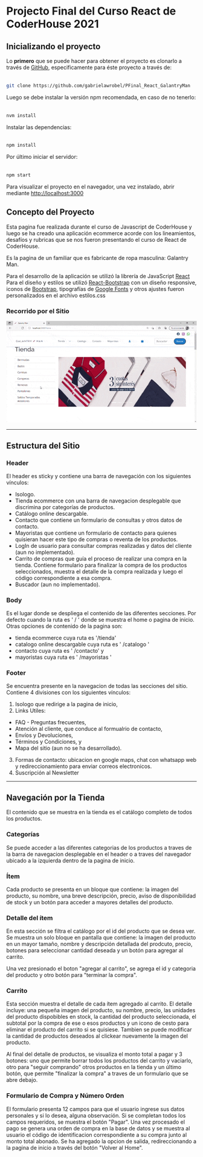# Projecto Final del Curso React de CoderHouse 2021

## Inicializando el proyecto
Lo **primero** que se puede hacer para obtener el proyecto es clonarlo a través de [GitHub](https://github.com), especificamente para éste proyecto a través de: 

```bash

git clone https://github.com/gabrielawrobel/PFinal_React_GalantryMan

```

Luego se debe instalar la versión npm recomendada, en caso de no tenerlo:

```bash

nvm install

```

Instalar las dependencias:

```bash

npm install

```

Por último iniciar el servidor:

```bash

npm start

```
Para visualizar el proyecto en el navegador, una vez instalado, abrir mediante [http://localhost:3000](http://localhost:3000) 

## Concepto del Proyecto
Esta pagina fue realizada durante el curso de Javascript de CoderHouse y luego se ha creado una aplicación ecommerce acorde con los lineamientos, desafíos y rubricas que se nos fueron presentando el curso de React de CoderHouse.

Es la pagina de un familiar que es fabricante de ropa masculina: Galantry Man.

Para el desarrollo de la aplicación se utilizó la librería de JavaScript [React](https://es.reactjs.org/) 
Para el diseño y estilos se utilizó [React-Bootstrap](https://react-bootstrap.github.io/) con un diseño responsive, iconos de [Bootstrap](https://icons.getbootstrap.com/), tipografías de [Google Fonts](https://fonts.google.com/)  y otros ajustes fueron personalizados en el archivo estilos.css 

### Recorrido por el Sitio
![video-gif](https://github.com/gabrielawrobel/PFinal_React_GalantryMan/raw/main/GalantryMan.gif)

------------------------------------------ 
## Estructura del Sitio
### Header
El header es sticky y contiene una barra de navegación con los siguientes vínculos: 

- Isologo.
- Tienda ecommerce con una barra de navegacion desplegable que discrimina por categorías de productos.
- Catálogo online descargable.
- Contacto que contiene un formulario de consultas y otros datos de contacto.
- Mayoristas que contiene un formulario de contacto para quienes quisieran hacer este tipo de compras o reventa de los productos.
- LogIn de usuario para consultar compras realizadas y datos del cliente (aun no implementado).
- Carrito de compras que guía el proceso de realizar una compra en la tienda. 
Contiene formulario para finalizar la compra de los productos seleccionados, muestra el detalle de la compra realizada y luego el código correspondiente a esa compra. 
- Buscador (aun no implementado).

### Body
Es el lugar donde se despliega el contenido de las diferentes secciones. 
Por defecto cuando la ruta es ' / ' donde se muestra el home o pagina de inicio. 
Otras opciones de contenido de la pagina son:
- tienda ecommerce cuya ruta es '/tienda' 
- catalogo online descargable cuya ruta es ' /catalogo ' 
- contacto cuya ruta es ' /contacto'  y
- mayoristas cuya ruta es ' /mayoristas ' 

### Footer
Se encuentra presente en la navegacion de todas las secciones del sitio. 
Contiene 4 divisiones con los siguientes vínculos: 
1) Isologo que redirige a la pagina de inicio,
2) Links Utiles:
- FAQ - Preguntas frecuentes,
- Atención al cliente, que conduce al formualrio de contacto,
- Envíos y Devoluciones,
- Términos y Condiciones, y 
- Mapa del sitio (aun no se ha desarrollado).
3) Formas de contacto: ubicacion en google maps, chat con whatsapp web y redireccionamiento para enviar correos electronicos.
4) Suscripción al Newsletter

------------------------------------------ 
## Navegación por la Tienda
El contenido que se muestra en la tienda es el catálogo completo de todos los productos. 

### Categorías
Se puede acceder a las diferentes categorias de los productos a traves de la barra de navegacion desplegable en el header o a traves del navegador ubicado a la izquierda dentro de la pagina de inicio.

### Ítem
Cada producto se presenta en un bloque que contiene: la imagen del producto, su nombre, una breve descripción, precio, aviso de disponibilidad de stock y un botón para acceder a mayores detalles del producto.

### Detalle del ítem
En esta sección se filtra el catálogo por el id del producto que se desea ver. Se muestra un solo bloque en pantalla que contiene: la imagen del producto en un mayor tamaño, nombre y descripción detallada del prodcuto, precio,  botones para seleccionar cantidad deseada y un botón para agregar al carrito.

Una vez presionado el boton "agregar al carrito", se agrega el id y categoria del producto y otro botón para "terminar la compra".

### Carrito
Esta sección muestra el detalle de cada ítem agregado al carrito. 
El detalle incluye: una pequeña imagen del producto, su nombre, precio, las unidades del producto dispobibles en stock, la cantidad del producto seleccionada, el subtotal por la compra de ese o esos productos y un icono de cesto para eliminar el producto del carrito si se quisiese. Tambien se puede modificar la cantidad de productos deseados al clickear nuevamente la imagen del producto.

Al final del detalle de productos, se visualiza el monto total a pagar y 3 botones: uno que permite borrar todos los productos del carrito y vaciarlo, otro para "seguir comprando" otros productos en la tienda y un último botón, que permite "finalizar la compra" a traves de un formulario que se abre debajo.

### Formulario de Compra y Número Orden
El formulario presenta 12 campos para que el usuario ingrese sus datos personales y si lo desea, alguna observación. Si se completan todos los campos requeridos, se muestra el botón "Pagar". 
Una vez procesado el pago se genera una orden de compra en la base de datos y se muestra al usuario el código de identificacion correspondiente a su compra junto al monto total abonado. 
Se ha agregado la opcion de salida, redireccionando a la pagina de inicio a través del botón "Volver al Home".
